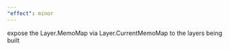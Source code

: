```yaml
---
"effect": minor
---
```


expose the Layer.MemoMap via Layer.CurrentMemoMap to the layers being built
